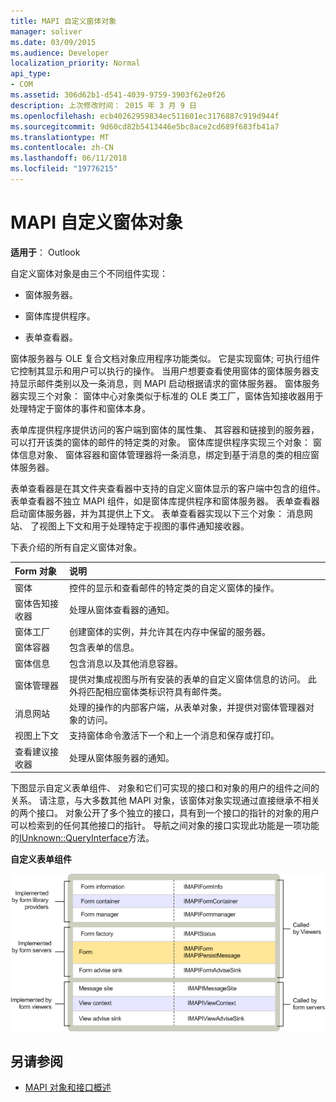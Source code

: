 ```yaml
---
title: MAPI 自定义窗体对象
manager: soliver
ms.date: 03/09/2015
ms.audience: Developer
localization_priority: Normal
api_type:
- COM
ms.assetid: 306d62b1-d541-4039-9759-3903f62e0f26
description: 上次修改时间： 2015 年 3 月 9 日
ms.openlocfilehash: ecb40262959834ec511601ec3176887c919d944f
ms.sourcegitcommit: 9d60cd82b5413446e5bc8ace2cd689f683fb41a7
ms.translationtype: MT
ms.contentlocale: zh-CN
ms.lasthandoff: 06/11/2018
ms.locfileid: "19776215"
---
```

# <a name="mapi-custom-form-objects"></a>MAPI 自定义窗体对象
  
**适用于**： Outlook 
  
自定义窗体对象是由三个不同组件实现：
  
- 窗体服务器。
    
- 窗体库提供程序。
    
- 表单查看器。
    
窗体服务器与 OLE 复合文档对象应用程序功能类似。 它是实现窗体; 可执行组件它控制其显示和用户可以执行的操作。 当用户想要查看使用窗体的窗体服务器支持显示邮件类别以及一条消息，则 MAPI 启动根据请求的窗体服务器。 窗体服务器实现三个对象： 窗体中心对象类似于标准的 OLE 类工厂，窗体告知接收器用于处理特定于窗体的事件和窗体本身。 
  
表单库提供程序提供访问的客户端到窗体的属性集、 其容器和链接到的服务器，可以打开该类的窗体的邮件的特定类的对象。 窗体库提供程序实现三个对象： 窗体信息对象、 窗体容器和窗体管理器将一条消息，绑定到基于消息的类的相应窗体服务器。
  
表单查看器是在其文件夹查看器中支持的自定义窗体显示的客户端中包含的组件。 表单查看器不独立 MAPI 组件，如是窗体库提供程序和窗体服务器。 表单查看器启动窗体服务器，并为其提供上下文。 表单查看器实现以下三个对象： 消息网站、 了视图上下文和用于处理特定于视图的事件通知接收器。
  
下表介绍的所有自定义窗体对象。 
  
|**Form 对象**|**说明**|
|:-----|:-----|
|窗体  <br/> |控件的显示和查看邮件的特定类的自定义窗体的操作。  <br/> |
|窗体告知接收器  <br/> |处理从窗体查看器的通知。  <br/> |
|窗体工厂  <br/> |创建窗体的实例，并允许其在内存中保留的服务器。  <br/> |
|窗体容器  <br/> |包含表单的信息。  <br/> |
|窗体信息  <br/> |包含消息以及其他消息容器。  <br/> |
|窗体管理器  <br/> |提供对集成视图与所有安装的表单的自定义窗体信息的访问。 此外将匹配相应窗体类标识符具有邮件类。  <br/> |
|消息网站  <br/> |处理的操作的内部客户端，从表单对象，并提供对窗体管理器对象的访问。  <br/> |
|视图上下文  <br/> |支持窗体命令激活下一个和上一个消息和保存或打印。  <br/> |
|查看建议接收器  <br/> |处理从窗体服务器的通知。  <br/> |
   
下图显示自定义表单组件、 对象和它们可实现的接口和对象的用户的组件之间的关系。 请注意，与大多数其他 MAPI 对象，该窗体对象实现通过直接继承不相关的两个接口。 对象公开了多个独立的接口，具有到一个接口的指针的对象的用户可以检索到的任何其他接口的指针。 导航之间对象的接口实现此功能是一项功能的[IUnknown::QueryInterface](http://msdn.microsoft.com/library/54d5ff80-18db-43f2-b636-f93ac053146d%28Office.15%29.aspx)方法。 
  
**自定义表单组件**
  
![自定义表单组件](media/amapi_67.gif "自定义表单组件")
  
## <a name="see-also"></a>另请参阅

- [MAPI 对象和接口概述](mapi-object-and-interface-overview.md)

